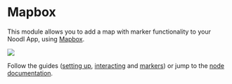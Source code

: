 # Mapbox

This module allows you to add a map with marker functionality to your Noodl App, using [Mapbox](https://www.mapbox.com/).

<div className="ndl-image-with-background">

![](/modules/mapbox/guides/using-markers/screen-3.png)

</div>

Follow the guides ([setting up](/modules/mapbox/guides/setting-up), [interacting](/modules/mapbox/guides/interacting) and [markers](/modules/mapbox/guides/using-markers)) or jump to the [node documentation](/modules/mapbox/mapbox-map.md).
